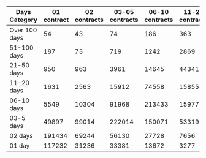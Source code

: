 | Days Category | 01 contract | 02 contracts | 03-05 contracts | 06-10 contracts | 11-20 contracts | 21-50 contracts | 51-100 contracts | Over 100 contracts | Sum   |
|---------------|-------------|--------------|-----------------|-----------------|-----------------|-----------------|------------------|--------------------|-------|
| Over 100 days | 54 | 43 | 74 | 186 | 363 | 1542 | 1530 | 348 | 4140 |
| 51-100 days | 187 | 73 | 719 | 1242 | 2869 | 11199 | 5101 | 535 | 21925 |
| 21-50 days | 950 | 963 | 3961 | 14645 | 44341 | 62169 | 5544 | 157 | 132730 |
| 11-20 days | 1631 | 2563 | 15912 | 74558 | 158554 | 58458 | 1785 | 40 | 313501 |
| 06-10 days | 5549 | 10304 | 91968 | 213433 | 159772 | 24090 | 818 | 0 | 505934 |
| 03-5 days | 49897 | 99014 | 222014 | 150071 | 53319 | 5113 | 215 | 0 | 579643 |
| 02 days | 191434 | 69244 | 56130 | 27728 | 7656 | 700 | 27 | 0 | 352919 |
| 01 day | 117232 | 31236 | 33381 | 13672 | 3277 | 375 | 13 | 13 | 199199 |
